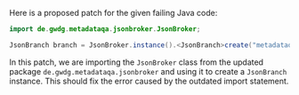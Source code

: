 Here is a proposed patch for the given failing Java code:
```java
import de.gwdg.metadataqa.jsonbroker.JsonBroker;

JsonBranch branch = JsonBroker.instance().<JsonBranch>create("metadataqa");
```
In this patch, we are importing the `JsonBroker` class from the updated package `de.gwdg.metadataqa.jsonbroker` and using it to create a `JsonBranch` instance. This should fix the error caused by the outdated import statement.